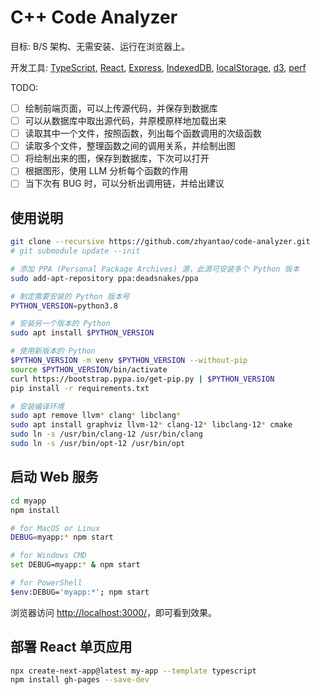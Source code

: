 # C++ Code Analyzer

目标: B/S 架构、无需安装、运行在浏览器上。

开发工具:
[TypeScript](https://www.tslang.cn/docs/home.html),
[React](https://github.com/creaper9487/react-gh-pages-zh),
[Express](https://www.expressjs.com.cn/starter/basic-routing.html),
[IndexedDB](https://www.ruanyifeng.com/blog/2018/07/indexeddb.html),
[localStorage](https://zh.javascript.info/localstorage),
[d3](https://d3js.org),
[perf](https://www.brendangregg.com/perf.html)

TODO:

- [ ] 绘制前端页面，可以上传源代码，并保存到数据库
- [ ] 可以从数据库中取出源代码，并原模原样地加载出来
- [ ] 读取其中一个文件，按照函数，列出每个函数调用的次级函数
- [ ] 读取多个文件，整理函数之间的调用关系，并绘制出图
- [ ] 将绘制出来的图，保存到数据库，下次可以打开
- [ ] 根据图形，使用 LLM 分析每个函数的作用
- [ ] 当下次有 BUG 时，可以分析出调用链，并给出建议

## 使用说明

```bash
git clone --recursive https://github.com/zhyantao/code-analyzer.git
# git submodule update --init

# 添加 PPA (Personal Package Archives) 源，此源可安装多个 Python 版本
sudo add-apt-repository ppa:deadsnakes/ppa

# 制定需要安装的 Python 版本号
PYTHON_VERSION=python3.8

# 安装另一个版本的 Python
sudo apt install $PYTHON_VERSION

# 使用新版本的 Python
$PYTHON_VERSION -m venv $PYTHON_VERSION --without-pip
source $PYTHON_VERSION/bin/activate
curl https://bootstrap.pypa.io/get-pip.py | $PYTHON_VERSION
pip install -r requirements.txt

# 安装编译环境
sudo apt remove llvm* clang* libclang*
sudo apt install graphviz llvm-12* clang-12* libclang-12* cmake
sudo ln -s /usr/bin/clang-12 /usr/bin/clang
sudo ln -s /usr/bin/opt-12 /usr/bin/opt
```

## 启动 Web 服务

```bash
cd myapp
npm install

# for MacOS or Linux
DEBUG=myapp:* npm start

# for Windows CMD
set DEBUG=myapp:* & npm start

# for PowerShell
$env:DEBUG='myapp:*'; npm start
```

浏览器访问 <http://localhost:3000/>，即可看到效果。

## 部署 React 单页应用

```bash
npx create-next-app@latest my-app --template typescript
npm install gh-pages --save-dev
```
